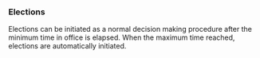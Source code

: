 ### Elections

Elections can be initiated as a normal decision making procedure after the minimum time in office is elapsed. When the maximum time reached, elections are automatically initiated.

